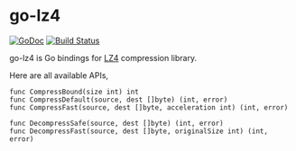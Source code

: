 go-lz4
======

[![GoDoc](https://godoc.org/github.com/hungys/go-lz4?status.svg)](https://godoc.org/github.com/hungys/go-lz4)
[![Build Status](https://travis-ci.org/hungys/go-lz4.svg?branch=master)](https://travis-ci.org/hungys/go-lz4)

go-lz4 is Go bindings for [LZ4](https://github.com/lz4/lz4) compression library.

Here are all available APIs,

```
func CompressBound(size int) int
func CompressDefault(source, dest []byte) (int, error)
func CompressFast(source, dest []byte, acceleration int) (int, error)

func DecompressSafe(source, dest []byte) (int, error)
func DecompressFast(source, dest []byte, originalSize int) (int, error)
```
